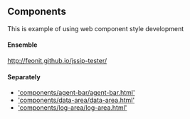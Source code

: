 ## Components
This is example of using web component style development

#### Ensemble
http://feonit.github.io/jssip-tester/

#### Separately
* ['components/agent-bar/agent-bar.html'](http://feonit.github.io/jssip-tester/components/agent-bar/agent-bar.html)
* ['components/data-area/data-area.html'](http://feonit.github.io/jssip-tester/components/data-area/data-area.html)
* ['components/log-area/log-area.html'](http://feonit.github.io/jssip-tester/components/log-area/log-area.html)